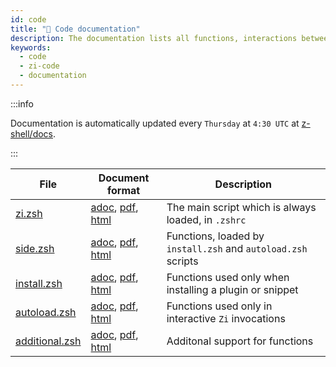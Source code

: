 ```yaml
---
id: code
title: "🔖 Code documentation"
description: The documentation lists all functions, interactions between them, their comments, and features.
keywords:
  - code
  - zi-code
  - documentation
---
```


:::info

Documentation is automatically updated every `Thursday` at `4:30 UTC` at [z-shell/docs][].

:::

| File                 | Document format                   | Description                                                   |
| -------------------- | --------------------------------- | ------------------------------------------------------------- |
| [zi.zsh][2]          | [adoc][3], [pdf][4], [html][5]    | The main script which is always loaded, in `.zshrc`           |
| [side.zsh][6]        | [adoc][7], [pdf][8], [html][9]    | Functions, loaded by `install.zsh` and `autoload.zsh` scripts |
| [install.zsh][10]    | [adoc][11], [pdf][12], [html][13] | Functions used only when installing a plugin or snippet       |
| [autoload.zsh][14]   | [adoc][15], [pdf][16], [html][17] | Functions used only in interactive `Zi` invocations           |
| [additional.zsh][18] | [adoc][19], [pdf][20], [html][21] | Additonal support for functions                               |

[z-shell/docs]: https://github.com/z-shell/docs
[2]: https://github.com/z-shell/zi/blob/main/zi.zsh
[3]: https://github.com/z-shell/docs/blob/main/code/zsdoc/asciidoc/zi.zsh.adoc
[4]: https://github.com/z-shell/docs/blob/main/code/zsdoc/pdf/zi.zsh.pdf
[5]: https://z-shell.github.io/docs/code/html/zi.zsh.html
[6]: https://github.com/z-shell/zi/blob/main/lib/zsh/side.zsh
[7]: https://github.com/z-shell/docs/blob/main/code/zsdoc/asciidoc/side.zsh.adoc
[8]: https://github.com/z-shell/docs/blob/main/code/zsdoc/pdf/side.zsh.pdf
[9]: https://z-shell.github.io/docs/code/html/side.zsh.html
[10]: https://github.com/z-shell/zi/blob/main/lib/zsh/install.zsh
[11]: https://github.com/z-shell/docs/blob/main/code/zsdoc/asciidoc/install.zsh.adoc
[12]: https://github.com/z-shell/docs/blob/main/code/zsdoc/pdf/install.zsh.pdf
[13]: https://z-shell.github.io/docs/code/html/install.zsh.html
[14]: https://github.com/z-shell/zi/blob/main/lib/zsh/autoload.zsh
[15]: https://github.com/z-shell/docs/blob/main/code/zsdoc/asciidoc/autoload.zsh.adoc
[16]: https://github.com/z-shell/docs/blob/main/code/zsdoc/pdf/autoload.zsh.pdf
[17]: https://z-shell.github.io/docs/code/html/autoload.zsh.html
[18]: https://github.com/z-shell/zi/blob/main/lib/zsh/additional.zsh
[19]: https://github.com/z-shell/docs/blob/main/code/zsdoc/asciidoc/additional.zsh.adoc
[20]: https://github.com/z-shell/docs/blob/main/code/zsdoc/pdf/additional.zsh.pdf
[21]: https://z-shell.github.io/docs/code/html/additional.zsh.html
